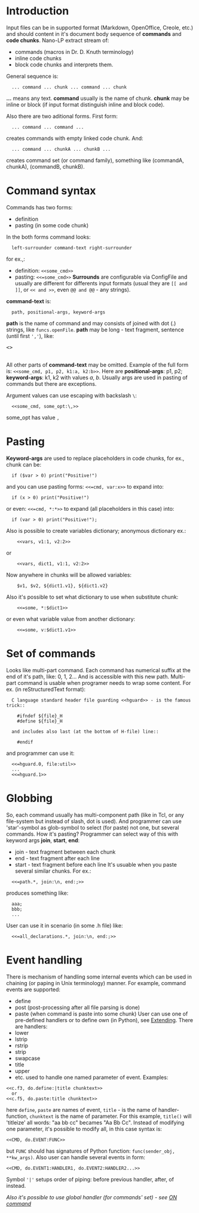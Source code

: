 # Introduction #

Input files can be in supported format (Markdown, OpenOffice, Creole, etc.) and should content in it's document body sequence of **commands** and **code chunks**. Nano-LP extract stream of:
  * commands (macros in Dr. D. Knuth terminology)
  * inline code chunks
  * block code chunks
and interprets them.

General sequence is:
```
  ... command ... chunk ... command ... chunk
```
**...** means any text. **command** usually is the name of chunk. **chunk** may be inline or block (if input format distinguish inline and block code).

Also there are two aditional forms. First form:
```
  ... command ... command ...
```
creates commands with empty linked code chunk. And:
```
  ... command ... chunkA ... chunkB ...
```
creates command set (or command family), something like (commandA, chunkA), (commandB, chunkB).

# Command syntax #

Commands has two forms:
  * definition
  * pasting (in some code chunk)

In the both forms command looks:
```
  left-surrounder command-text right-surrounder
```
for ex.,:
  * definition: `<<some_cmd>>`
  * pasting: `<<=some_cmd>>`
**Surrounds** are configurable via ConfigFile and usually are different for differents input formats (usual they are `[[ and ]]`, or `<< and >>`, even `@@ and @@` - any strings).

**command-text** is:
```
  path, positional-args, keyword-args
```
**path** is the name of command and may consists of joined with dot (.) strings, like `funcs.openFile`. **path** may be long - text fragment, sentence (until first `','`), like:
<pre>
<<open all selected files>><br>
</pre>
All other parts of **command-text** may be omitted. Example of the full form is: `<<some_cmd, p1, p2, k1:a, k2:b>>`. Here are **positional-args**: p1, p2; **keyword-args**: k1, k2 with values _a_, _b_. Usually args are used in pasting of commands but there are exceptions.

Argument values can use escaping with backslash `\`:
```
  <<some_cmd, some_opt:\,>>
```
some\_opt has value `,`

# Pasting #

**Keyword-args** are used to replace placeholders in code chunks, for ex., chunk can be:
```
  if ($var > 0) print("Positive!")
```
and you can use pasting forms: `<<=cmd, var:x>>` to expand into:
```
  if (x > 0) print("Positive!")
```
or even: `<<=cmd, *:*>>` to expand (all placeholders in this case) into:
```
  if (var > 0) print("Positive!");
```

Also is possible to create variables dictionary; anonymous dictionary ex.:
```
    <<vars, v1:1, v2:2>>
```
or
```
    <<vars, dict1, v1:1, v2:2>>
```
Now anywhere in chunks will be allowed variables:
```
    $v1, $v2, ${dict1.v1}, ${dict1.v2}
```
Also it's possible to set what dictionary to use when substitute chunk:
```
    <<=some, *:$dict1>>
```
or even what variable value from another dictionary:
```
    <<=some, v:$dict1.v1>>
```

# Set of commands #

Looks like multi-part command. Each command has numerical suffix at the end of it's path, like: 0, 1, 2... And is accessible with this new path. Multi-part command is usable when programer needs to wrap some content. For ex. (in reStructuredText format):
```
  C language standard header file guarding <<hguard>> - is the famous trick::

    #ifndef ${file}_H
    #define ${file}_H

  and includes also last (at the bottom of H-file) line::

    #endif
```
and programmer can use it:
```
  <<=hguard.0, file:util>>
  ...
  <<=hguard.1>>
```

# Globbing #

So, each command usually has multi-component path (like in Tcl, or any file-system but instead of slash, dot is used). And programmer can use 'star'-symbol as glob-symbol to select (for paste) not one, but several commands. How it's pasting? Programmer can select way of this with keyword args **join**, **start**, **end**:
  * join - text fragment between each chunk
  * end - text fragment after each line
  * start - text fragment before each line
It's usuable when you paste several similar chunks. For ex.:
```
  <<=path.*, join:\n, end:;>>
```
produces something like:
```
  aaa;
  bbb;
  ...
```
User can use it in scenario (in some .h file) like:
```
  <<=all_declarations.*, join:\n, end:;>>
```

# Event handling #

There is mechanism of handling some internal events which can be used in chaining (or paping in Unix terminology) manner. For example, command events are supported:
  * define
  * post (post-processing after all file parsing is done)
  * paste (when command is paste into some chunk)
User can use one of pre-defined handlers or to define own (in Python), see [Extending](Notes#Extending.md). There are handlers:
  * lower
  * lstrip
  * rstrip
  * strip
  * swapcase
  * title
  * upper
  * etc.
used to handle one named parameter of event. Examples:
```
<<c.f3, do.define:|title chunktext>>
  or
<<c.f5, do.paste:title chunktext>>
```
here `define`, `paste` are names of event, `title` - is the name of handler-function, `chunktext` is the name of parameter. For this example, `title()` will 'titleize' all words: "aa bb cc" becames "Aa Bb Cc". Instead of modifying one parameter, it's possible to modify all, in this case syntax is:
```
<<CMD, do.EVENT:FUNC>>
```
but `FUNC` should has signatures of Python function: `func(sender_obj, **kw_args)`. Also user can handle several events in form:
```
<<CMD, do.EVENT1:HANDLER1, do.EVENT2:HANDLER2...>>
```

Symbol `'|'` setups order of piping: before previous handler, after, of instead.

_Also it's possible to use global handler (for commands' set) - see [ON command](SpecialCommands#on_command.md)_